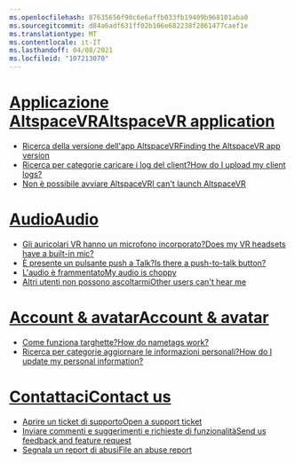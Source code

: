 ```yaml
---
ms.openlocfilehash: 87635656f90c6e6affb033fb19409b968101aba0
ms.sourcegitcommit: d84a6adf631ff02b106e682238f2861477caef1e
ms.translationtype: MT
ms.contentlocale: it-IT
ms.lasthandoff: 04/08/2021
ms.locfileid: "107213070"
---
```

# <a name="altspacevr-application"></a>[<span data-ttu-id="beb94-101">Applicazione AltspaceVR</span><span class="sxs-lookup"><span data-stu-id="beb94-101">AltspaceVR application</span></span>](#tab/application)

* [<span data-ttu-id="beb94-102">Ricerca della versione dell'app AltspaceVR</span><span class="sxs-lookup"><span data-stu-id="beb94-102">Finding the AltspaceVR app version</span></span>](../faqs/app-version.md)
* [<span data-ttu-id="beb94-103">Ricerca per categorie caricare i log del client?</span><span class="sxs-lookup"><span data-stu-id="beb94-103">How do I upload my client logs?</span></span>](../faqs/uploading-client-logs.md)
* [<span data-ttu-id="beb94-104">Non è possibile avviare AltspaceVR</span><span class="sxs-lookup"><span data-stu-id="beb94-104">I can't launch AltspaceVR</span></span>](../faqs/unable-to-launch.md)

# <a name="audio"></a>[<span data-ttu-id="beb94-105">Audio</span><span class="sxs-lookup"><span data-stu-id="beb94-105">Audio</span></span>](#tab/audio)

* [<span data-ttu-id="beb94-106">Gli auricolari VR hanno un microfono incorporato?</span><span class="sxs-lookup"><span data-stu-id="beb94-106">Does my VR headsets have a built-in mic?</span></span>](../faqs/vr-headset-mic.md)
* [<span data-ttu-id="beb94-107">È presente un pulsante push a Talk?</span><span class="sxs-lookup"><span data-stu-id="beb94-107">Is there a push-to-talk button?</span></span>](../faqs/push-to-talk.md)
* [<span data-ttu-id="beb94-108">L'audio è frammentato</span><span class="sxs-lookup"><span data-stu-id="beb94-108">My audio is choppy</span></span>](../faqs/choppy-audio.md)
* [<span data-ttu-id="beb94-109">Altri utenti non possono ascoltarmi</span><span class="sxs-lookup"><span data-stu-id="beb94-109">Other users can't hear me</span></span>](../faqs/other-users-cant-hear-me.md)

# <a name="account--avatar"></a>[<span data-ttu-id="beb94-110">Account & avatar</span><span class="sxs-lookup"><span data-stu-id="beb94-110">Account & avatar</span></span>](#tab/account)

* [<span data-ttu-id="beb94-111">Come funziona targhette?</span><span class="sxs-lookup"><span data-stu-id="beb94-111">How do nametags work?</span></span>](../faqs/nametags.md)
* [<span data-ttu-id="beb94-112">Ricerca per categorie aggiornare le informazioni personali?</span><span class="sxs-lookup"><span data-stu-id="beb94-112">How do I update my personal information?</span></span>](../faqs/updating-email-address.md)

# <a name="contact-us"></a>[<span data-ttu-id="beb94-113">Contattaci</span><span class="sxs-lookup"><span data-stu-id="beb94-113">Contact us</span></span>](#tab/contact)

* [<span data-ttu-id="beb94-114">Aprire un ticket di supporto</span><span class="sxs-lookup"><span data-stu-id="beb94-114">Open a support ticket</span></span>](../community/open-support-ticket.md)
* [<span data-ttu-id="beb94-115">Inviare commenti e suggerimenti e richieste di funzionalità</span><span class="sxs-lookup"><span data-stu-id="beb94-115">Send us feedback and feature request</span></span>](../community/feature-requests.md)
* [<span data-ttu-id="beb94-116">Segnala un report di abusi</span><span class="sxs-lookup"><span data-stu-id="beb94-116">File an abuse report</span></span>](../community/filing-abuse-reports.md)